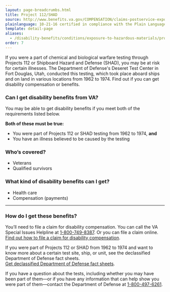 ```yaml
---
layout: page-breadcrumbs.html
title: Project 112/SHAD
source: http://www.benefits.va.gov/COMPENSATION/claims-postservice-exposures-project_112_shad.asp
plainlanguage: 10-21-16 certified in compliance with the Plain Language Act
template: detail-page
aliases:
  - /disability-benefits/conditions/exposure-to-hazardous-materials/project112-SHAD/
order: 7
---
```


<div class="va-introtext">

If you were a part of chemical and biological warfare testing through Projects 112 or Shipboard Hazard and Defense (SHAD), you may be at risk for certain illnesses. The Department of Defense's Deseret Test Center in Fort Douglas, Utah, conducted this testing, which took place aboard ships and on land in various locations from 1962 to 1974. Find out if you can get disability compensation or benefits.

</div>


<div class="feature" markdown="1">

### Can I get disability benefits from VA?

You may be able to get disability benefits if you meet both of the requirements listed below. 

**Both of these must be true:**

- You were part of Projects 112 or SHAD testing from 1962 to 1974, **and**
- You have an illness believed to be caused by the testing

### Who’s covered?

- Veterans
- Qualified survivors

</div>


### What kind of disability benefits can I get?

-	Health care
-	Compensation (payments)

-----

### How do I get these benefits?

You’ll need to file a claim for disability compensation. You can call the VA Special Issues Helpline at <a href="tel:+18007498387">1-800-749-8387</a>. Or you can file a claim online. <br>
[Find out how to file a claim for disability compensation](/disability/how-to-file-claim/).

If you were part of Projects 112 or SHAD from 1962 to 1974 and want to know more about a certain test site, ship, or unit, see the declassified Department of Defense fact sheets. <br>
[Get declassified Department of Defense fact sheets]( http://www.health.mil/Military-Health-Topics/Health-Readiness/Environmental-Exposures/Project-112-SHAD/Fact-Sheets).

If you have a question about the tests, including whether you may have been part of them—or if you have any information that can help show you were part of them—contact the Department of Defense at <a href="tel:+18004976261">1-800-497-6261</a>.
